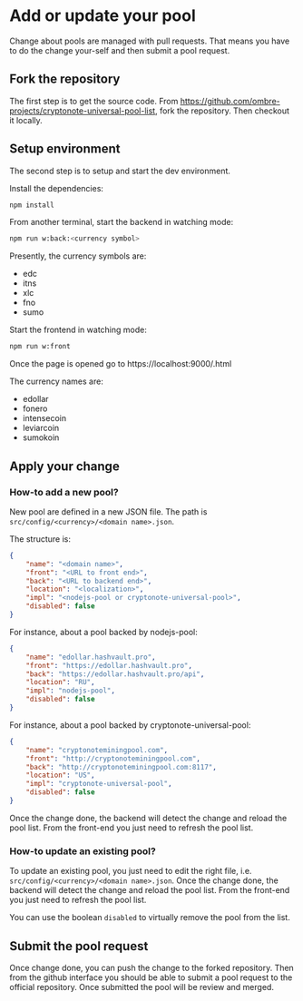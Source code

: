 # Add or update your pool

Change about pools are managed with pull requests.
That means you have to do the change your-self and then submit a pool request.

## Fork the repository

The first step is to get the source code.
From https://github.com/ombre-projects/cryptonote-universal-pool-list, fork the repository.
Then checkout it locally.

## Setup environment

The second step is to setup and start the dev environment.

Install the dependencies:

```bash
npm install
```

From another terminal, start the backend in watching mode:

```bash
npm run w:back:<currency symbol>
```

Presently, the currency symbols are:

- edc
- itns
- xlc
- fno
- sumo

Start the frontend in watching mode:

```bash
npm run w:front
```

Once the page is opened go to https://localhost:9000/<currency name>.html

The currency names are:

- edollar
- fonero
- intensecoin
- leviarcoin
- sumokoin

## Apply your change

### How-to add a new pool?

New pool are defined in a new JSON file.
The path is `src/config/<currency>/<domain name>.json`.

The structure is:

```json
{
    "name": "<domain name>",
    "front": "<URL to front end>",
    "back": "<URL to backend end>",
    "location": "<localization>",
    "impl": "<nodejs-pool or cryptonote-universal-pool>",
    "disabled": false
}
```

For instance, about a pool backed by nodejs-pool:

```json
{
    "name": "edollar.hashvault.pro",
    "front": "https://edollar.hashvault.pro",
    "back": "https://edollar.hashvault.pro/api",
    "location": "RU",
    "impl": "nodejs-pool",
    "disabled": false
}
```

For instance, about a pool backed by cryptonote-universal-pool:

```json
{
    "name": "cryptonoteminingpool.com",
    "front": "http://cryptonoteminingpool.com",
    "back": "http://cryptonoteminingpool.com:8117",
    "location": "US",
    "impl": "cryptonote-universal-pool",
    "disabled": false
}
```

Once the change done, the backend will detect the change and reload the pool list.
From the front-end you just need to refresh the pool list.

### How-to update an existing pool?

To update an existing pool, you just need to edit the right file, i.e. `src/config/<currency>/<domain name>.json`.
Once the change done, the backend will detect the change and reload the pool list.
From the front-end you just need to refresh the pool list.

You can use the boolean `disabled` to virtually remove the pool from the list.

## Submit the pool request

Once change done, you can push the change to the forked repository.
Then from the github interface you should be able to submit a pool request to the official repository.
Once submitted the pool will be review and merged.
